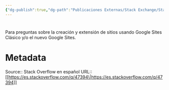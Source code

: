 ```yaml
---
{"dg-publish":true,"dg-path":"Publicaciones Externas/Stack Exchange/Stack Overflow en español/es.stackoverflow.com-47394.md","permalink":"/publicaciones-externas/stack-exchange/stack-overflow-en-espanol/es-stackoverflow-com-47394/","hide":true,"noteIcon":"default","created":"2024-04-03T12:49:10.679-06:00","updated":"2024-04-05T16:43:48.920-06:00"}
---
```


# 

Para preguntas sobre la creación y extensión de sitios usando Google Sites Clásico y/o el nuevo Google Sites.

# Metadata
Source:: Stack Overflow en español
URL:: [[https://es.stackoverflow.com/q/47394\|https://es.stackoverflow.com/q/47394]]


